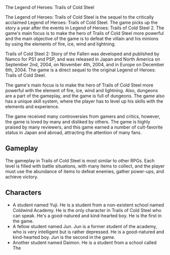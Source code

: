 The Legend of Heroes: Trails of Cold Steel

The Legend of Heroes: Trails of Cold Steel is the sequel to the critically acclaimed Legend of Heroes: Trails of Cold Steel. The game picks up the story a year after the events in Legend of Heroes: Trails of Cold Steel 2. The game's main focus is to make the hero of Trails of Cold Steel more powerful and the main objective of the game is to defeat the villain and his minions by using the elements of fire, ice, wind and lightning.

Trails of Cold Steel 2: Story of the Fallen was developed and published by Namco for PS1 and PSP, and was released in Japan and North America on September 2nd, 2004, on November 4th, 2004, and in Europe on December 6th, 2004. The game is a direct sequel to the original Legend of Heroes: Trails of Cold Steel.

The game's main focus is to make the hero of Trails of Cold Steel more powerful with the element of fire, ice, wind and lightning. Also, dungeons are a part of the gameplay, and the game is full of dungeons. The game also has a unique skill system, where the player has to level up his skills with the elements and experience.

The game received many controversies from gamers and critics, however, the game is loved by many and disliked by others. The game is highly praised by many reviewers, and this game earned a number of cult-favorite status in Japan and abroad, attracting the attention of many fans.

## Gameplay

The gameplay in Trails of Cold Steel is most similar to other RPGs. Each level is filled with battle situations, with many items to collect, and the player must use the abundance of items to defeat enemies, gather power-ups, and achieve victory.

## Characters

*    A student named Yuji. He is a student from a non-existent school named Coldwind Academy. He is the only character in Trails of Cold Steel who can speak. He's a good-natured and kind-hearted boy. He is the first in the game.
*   A fellow student named Jun. Jun is a former student of the academy, who is very intelligent but is rather depressed. He is a good-natured and kind-hearted boy. Jun is the second in the game.
*   Another student named Daimon. He is a student from a school called The
